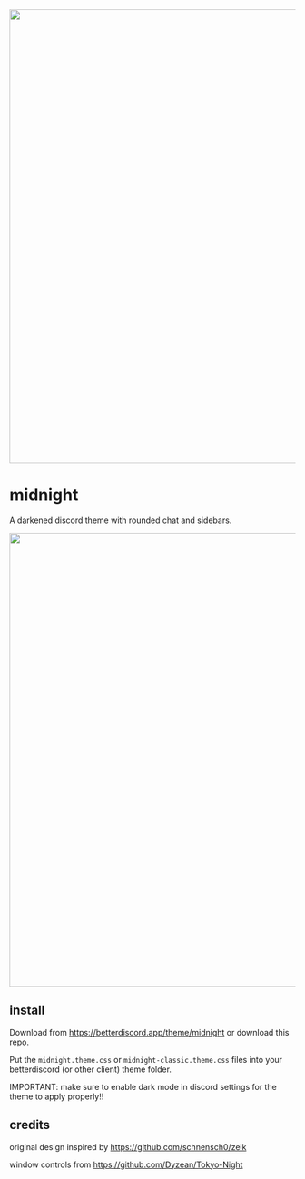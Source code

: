 <img width=800 src="https://github.com/refact0r/midnight-discord/assets/34758569/7ab9402b-d987-42c5-b9bf-7ea144edfad9">

# midnight

A darkened discord theme with rounded chat and sidebars.

<img width=800 src="https://github.com/refact0r/midnight-discord/assets/34758569/f6b8c3ac-59e0-405c-b247-092232c21052">

## install

Download from <https://betterdiscord.app/theme/midnight> or download this repo.

Put the `midnight.theme.css` or `midnight-classic.theme.css` files into your betterdiscord (or other client) theme folder.

IMPORTANT: make sure to enable dark mode in discord settings for the theme to apply properly!!
 
## credits

original design inspired by <https://github.com/schnensch0/zelk>

window controls from <https://github.com/Dyzean/Tokyo-Night>
